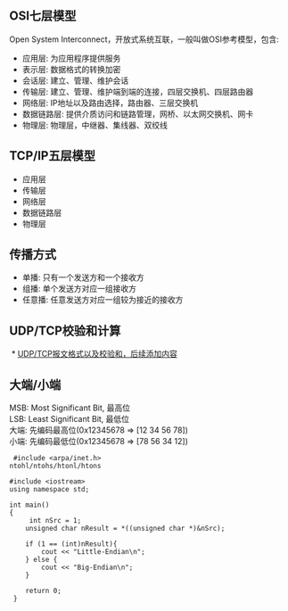 ## OSI七层模型
  Open System Interconnect，开放式系统互联，一般叫做OSI参考模型，包含:
  * 应用层: 为应用程序提供服务
  * 表示层: 数据格式的转换加密
  * 会话层: 建立、管理、维护会话
  * 传输层: 建立、管理、维护端到端的连接，四层交换机、四层路由器
  * 网络层: IP地址以及路由选择，路由器、三层交换机
  * 数据链路层: 提供介质访问和链路管理，网桥、以太网交换机、网卡
  * 物理层: 物理层，中继器、集线器、双绞线  
  
## TCP/IP五层模型
  * 应用层
  * 传输层
  * 网络层
  * 数据链路层
  * 物理层

## 传播方式
  * 单播: 只有一个发送方和一个接收方
  * 组播: 单个发送方对应一组接收方
  * 任意播: 任意发送方对应一组较为接近的接收方

## UDP/TCP校验和计算
  * [UDP/TCP报文格式以及校验和，后续添加内容](http://blog.csdn.net/lanhy999/article/details/51123626)
  
## 大端/小端
  MSB: Most Significant Bit, 最高位  
  LSB: Least Significant Bit, 最低位  
  大端: 先编码最高位(0x12345678 => [12 34 56 78])  
  小端: 先编码最低位(0x12345678 => [78 56 34 12])  
  ```
  #include <arpa/inet.h>
  ntohl/ntohs/htonl/htons
  
  #include <iostream>
  using namespace std;
  
  int main()
  {
      int nSrc = 1;
      unsigned char nResult = *((unsigned char *)&nSrc);
      
      if (1 == (int)nResult){
          cout << "Little-Endian\n";
      } else {
          cout << "Big-Endian\n";
      }
      
      return 0;
  }
  ```
